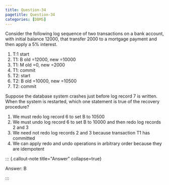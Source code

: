 ```yaml
---
title: Question-34
pagetitle: Question-34
categories: [DBMS]
---
```


Consider the following log sequence of two transactions on a bank account, with initial balance 12000, that transfer 2000 to a mortgage payment and then apply a 5% interest. 

1. T:1 start   
2. T1: B old \=12000, new \=10000  
3. T1: M old \=0, new \=2000  
4. T1: commit  
5. T2: start  
6. T2: B old \=10000, new \=10500  
7. T2: commit

Suppose the database system crashes just before log record 7 is written. When  the system is restarted, which one statement is true of the recovery procedure? 

1. We must redo log record 6 to set B to 10500  
2.  We must undo log record 6 to set B to 10000 and then redo log records 2 and 3  
3. We need not redo log records 2 and 3 because transaction T1 has committed   
4. We can apply redo and undo operations in arbitrary order because they are idempotent

::: {.callout-note title="Answer" collapse=true}

Answer: B

:::

